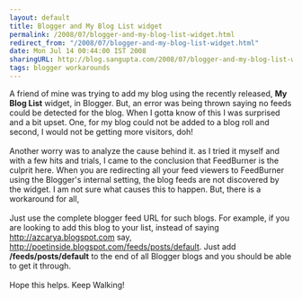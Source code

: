 ```yaml
---
layout: default
title: Blogger and My Blog List widget
permalink: /2008/07/blogger-and-my-blog-list-widget.html
redirect_from: "/2008/07/blogger-and-my-blog-list-widget.html"
date: Mon Jul 14 00:44:00 IST 2008
sharingURL: http://blog.sangupta.com/2008/07/blogger-and-my-blog-list-widget.html
tags: blogger workarounds
---
```

A friend of mine was trying to add my blog using the recently released, 
<b>My Blog List</b> widget, in Blogger. But, an error was being thrown saying no feeds could be detected for the blog. When I gotta know of this I was surprised and a bit upset. One, for my blog could not be added to a blog roll and second, I would not be getting more visitors, doh!
<br>
<br>Another worry was to analyze the cause behind it. as I tried it myself and with a few hits and trials, I came to the conclusion that FeedBurner is the culprit here. When you are redirecting all your feed viewers to FeedBurner using the Blogger's internal setting, the blog feeds are not discovered by the widget. I am not sure what causes this to happen. But, there is a workaround for all,
<br>
<br>Just use the complete blogger feed URL for such blogs. For example, if you are looking to add this blog to your list, instead of saying 
<a href="http://azcarya.blogspot.com">http://azcarya.blogspot.com</a> say, 
<a href="http://azcarya.blogspot.com">http://poetinside.blogspot.com/feeds/posts/default</a>. Just add 
<b>/feeds/posts/default</b> to the end of all Blogger blogs and you should be able to get it through.
<br>
<br>Hope this helps. Keep Walking!
